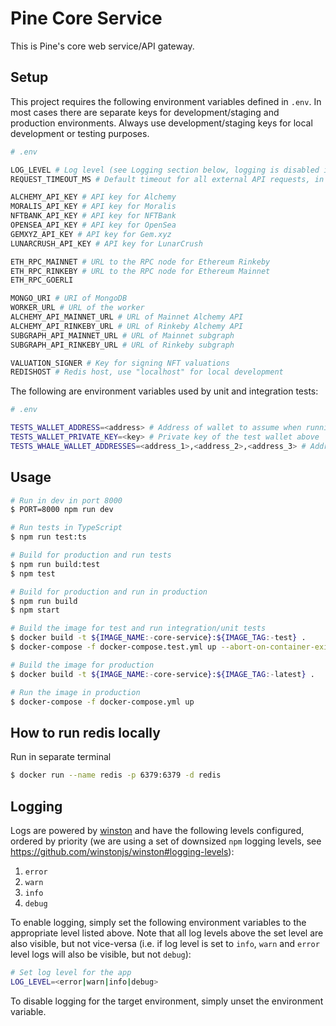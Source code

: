 # Pine Core Service

This is Pine's core web service/API gateway.

## Setup

This project requires the following environment variables defined in `.env`. In most cases there are separate keys for development/staging and production environments. Always use development/staging keys for local development or testing purposes.

```sh
# .env

LOG_LEVEL # Log level (see Logging section below, logging is disabled if unspecified)
REQUEST_TIMEOUT_MS # Default timeout for all external API requests, in milliseconds

ALCHEMY_API_KEY # API key for Alchemy
MORALIS_API_KEY # API key for Moralis
NFTBANK_API_KEY # API key for NFTBank
OPENSEA_API_KEY # API key for OpenSea
GEMXYZ_API_KEY # API key for Gem.xyz
LUNARCRUSH_API_KEY # API key for LunarCrush

ETH_RPC_MAINNET # URL to the RPC node for Ethereum Rinkeby
ETH_RPC_RINKEBY # URL to the RPC node for Ethereum Mainnet
ETH_RPC_GOERLI

MONGO_URI # URI of MongoDB
WORKER_URL # URL of the worker
ALCHEMY_API_MAINNET_URL # URL of Mainnet Alchemy API
ALCHEMY_API_RINKEBY_URL # URL of Rinkeby Alchemy API
SUBGRAPH_API_MAINNET_URL # URL of Mainnet subgraph
SUBGRAPH_API_RINKEBY_URL # URL of Rinkeby subgraph

VALUATION_SIGNER # Key for signing NFT valuations
REDISHOST # Redis host, use "localhost" for local development
```

The following are environment variables used by unit and integration tests:

```sh
# .env

TESTS_WALLET_ADDRESS=<address> # Address of wallet to assume when running unit/integration tests
TESTS_WALLET_PRIVATE_KEY=<key> # Private key of the test wallet above
TESTS_WHALE_WALLET_ADDRESSES=<address_1>,<address_2>,<address_3> # Addresses of third-party wallets that should be tested against when running unit/integration tests
```

## Usage

```sh
# Run in dev in port 8000
$ PORT=8000 npm run dev

# Run tests in TypeScript
$ npm run test:ts

# Build for production and run tests
$ npm run build:test
$ npm test

# Build for production and run in production
$ npm run build
$ npm start

# Build the image for test and run integration/unit tests
$ docker build -t ${IMAGE_NAME:-core-service}:${IMAGE_TAG:-test} .
$ docker-compose -f docker-compose.test.yml up --abort-on-container-exit

# Build the image for production
$ docker build -t ${IMAGE_NAME:-core-service}:${IMAGE_TAG:-latest} .

# Run the image in production
$ docker-compose -f docker-compose.yml up
```

## How to run redis locally
Run in separate terminal
```sh
$ docker run --name redis -p 6379:6379 -d redis
```

## Logging

Logs are powered by [winston](https://github.com/winstonjs/winston) and have the following levels configured, ordered by priority (we are using a set of downsized `npm` logging levels, see https://github.com/winstonjs/winston#logging-levels):

1. `error`
2. `warn`
3. `info`
4. `debug`

To enable logging, simply set the following environment variables to the appropriate level listed above. Note that all log levels above the set level are also visible, but not vice-versa (i.e. if log level is set to `info`, `warn` and `error` level logs will also be visible, but not `debug`):

```sh
# Set log level for the app
LOG_LEVEL=<error|warn|info|debug>
```

To disable logging for the target environment, simply unset the environment variable.

